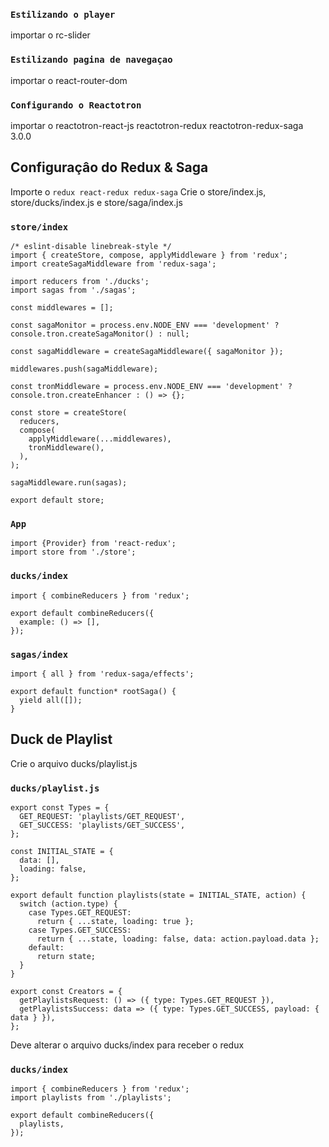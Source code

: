 ### `Estilizando o player`

importar o rc-slider

### `Estilizando pagina de navegaçao`

importar o react-router-dom

### `Configurando o Reactotron`

importar o reactotron-react-js reactotron-redux reactotron-redux-saga 3.0.0

## Configuraçâo do Redux & Saga

Importe o `redux react-redux redux-saga`
Crie o store/index.js, store/ducks/index.js e store/saga/index.js

### `store/index`

```
/* eslint-disable linebreak-style */
import { createStore, compose, applyMiddleware } from 'redux';
import createSagaMiddleware from 'redux-saga';

import reducers from './ducks';
import sagas from './sagas';

const middlewares = [];

const sagaMonitor = process.env.NODE_ENV === 'development' ? console.tron.createSagaMonitor() : null;

const sagaMiddleware = createSagaMiddleware({ sagaMonitor });

middlewares.push(sagaMiddleware);

const tronMiddleware = process.env.NODE_ENV === 'development' ? console.tron.createEnhancer : () => {};

const store = createStore(
  reducers,
  compose(
    applyMiddleware(...middlewares),
    tronMiddleware(),
  ),
);

sagaMiddleware.run(sagas);

export default store;

```

### `App`

```
import {Provider} from 'react-redux';
import store from './store';
```

### `ducks/index`

```
import { combineReducers } from 'redux';

export default combineReducers({
  example: () => [],
});
```

### `sagas/index`

```
import { all } from 'redux-saga/effects';

export default function* rootSaga() {
  yield all([]);
}
```

## Duck de Playlist

Crie o arquivo ducks/playlist.js

### `ducks/playlist.js`

```
export const Types = {
  GET_REQUEST: 'playlists/GET_REQUEST',
  GET_SUCCESS: 'playlists/GET_SUCCESS',
};

const INITIAL_STATE = {
  data: [],
  loading: false,
};

export default function playlists(state = INITIAL_STATE, action) {
  switch (action.type) {
    case Types.GET_REQUEST:
      return { ...state, loading: true };
    case Types.GET_SUCCESS:
      return { ...state, loading: false, data: action.payload.data };
    default:
      return state;
  }
}

export const Creators = {
  getPlaylistsRequest: () => ({ type: Types.GET_REQUEST }),
  getPlaylistsSuccess: data => ({ type: Types.GET_SUCCESS, payload: { data } }),
};
```

Deve alterar o arquivo ducks/index para receber o redux

### `ducks/index`

```
import { combineReducers } from 'redux';
import playlists from './playlists';

export default combineReducers({
  playlists,
});
```
